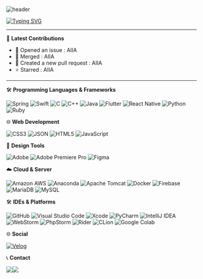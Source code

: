 ![header](https://capsule-render.vercel.app/api?type=waving&color=6994CDEE&text=&animation=twinkling&height=80)

[![Typing SVG](https://readme-typing-svg.herokuapp.com?font=Poppins&weight=500&size=40&duration=3000&color=6FA8DC&center=false&vCenter=true&multiline=true&repeat=true&width=900&height=100&lines=Welcome+to+JeongMin's+GitHub!👋🐬)](https://git.io/typing-svg)


<div align="left">

---------

🌟 **Latest Contributions**

- 📝 Opened an issue : AIIA
- 🚀 Merged : AIIA
- 🌱 Created a new pull request : AIIA
- ⭐️ Starred : AIIA

---------

🛠 **Programming Languages & Frameworks**

![Spring](https://img.shields.io/badge/Spring-6DB33F?style=flat-square&logo=Spring&logoColor=white)
![Swift](https://img.shields.io/badge/Swift-F05138?style=flat-square&logo=Swift&logoColor=white)
![C](https://img.shields.io/badge/C-A8B9CC?style=flat-square&logo=C&logoColor=white)
![C++](https://img.shields.io/badge/C++-00599C?style=flat-square&logo=C%2B%2B&logoColor=white)
![Java](https://img.shields.io/badge/java-007396?style=flat-square&logo=java&logoColor=white)
![Flutter](https://img.shields.io/badge/Flutter-02569B?style=flat-square&logo=flutter&logoColor=white)
![React Native](https://img.shields.io/badge/React_Native-61DAFB?style=flat-square&logo=React&logoColor=black)
![Python](https://img.shields.io/badge/Python-3776AB?style=flat-square&logo=Python&logoColor=white)
![Ruby](https://img.shields.io/badge/Ruby-CC342D?style=flat-square&logo=Ruby&logoColor=white)

🌐 **Web Development**

![CSS3](https://img.shields.io/badge/CSS3-1572B6?style=flat-square&logo=css3&logoColor=white)
![JSON](https://img.shields.io/badge/JSON-000000?style=flat-square&logo=json&logoColor=white)
![HTML5](https://img.shields.io/badge/HTML5-E34F26?style=flat-square&logo=html5&logoColor=white)
![JavaScript](https://img.shields.io/badge/JavaScript-F7DF1E?style=flat-square&logo=javascript&logoColor=black)

🎨 **Design Tools**

![Adobe](https://img.shields.io/badge/Adobe-FF0000?style=flat-square&logo=Adobe&logoColor=white)
![Adobe Premiere Pro](https://img.shields.io/badge/Adobe_Premiere_Pro-9999FF?style=flat-square&logo=Adobe_Premiere_Pro&logoColor=white)
![Figma](https://img.shields.io/badge/Figma-F24E1E?style=flat-square&logo=Figma&logoColor=white)

☁️ **Cloud & Server**

![Amazon AWS](https://img.shields.io/badge/Amazon_AWS-232F3E?style=flat-square&logo=amazonaws&logoColor=white)
![Anaconda](https://img.shields.io/badge/Anaconda-44A833?style=flat-square&logo=Anaconda&logoColor=white)
![Apache Tomcat](https://img.shields.io/badge/Apache_Tomcat-F8DC75?style=flat-square&logo=apachetomcat&logoColor=black)
![Docker](https://img.shields.io/badge/Docker-2496ED?style=flat-square&logo=Docker&logoColor=white)
![Firebase](https://img.shields.io/badge/Firebase-FFCA28?style=flat-square&logo=firebase&logoColor=white)
![MariaDB](https://img.shields.io/badge/MariaDB-003545?style=flat-square&logo=mariaDB&logoColor=white)
![MySQL](https://img.shields.io/badge/MySQL-4479A1?style=flat-square&logo=MySQL&logoColor=white)

🛠 **IDEs & Platforms**

![GitHub](https://img.shields.io/badge/GitHub-181717?style=flat-square&logo=GitHub&logoColor=white)
![Visual Studio Code](https://img.shields.io/badge/Visual_Studio_Code-007ACC?style=flat-square&logo=Visual_Studio_Code&logoColor=white)
![Xcode](https://img.shields.io/badge/Xcode-147EFB?style=flat-square&logo=Xcode&logoColor=white)
![PyCharm](https://img.shields.io/badge/PyCharm-000000?style=flat-square&logo=PyCharm&logoColor=white)
![IntelliJ IDEA](https://img.shields.io/badge/IntelliJ_IDEA-000000?style=flat-square&logo=intellij-idea&logoColor=white)
![WebStorm](https://img.shields.io/badge/WebStorm-000000?style=flat-square&logo=WebStorm&logoColor=white)
![PhpStorm](https://img.shields.io/badge/PhpStorm-000000?style=flat-square&logo=PhpStorm&logoColor=white)
![Rider](https://img.shields.io/badge/Rider-000000?style=flat-square&logo=Rider&logoColor=white)
![CLion](https://img.shields.io/badge/CLion-000000?style=flat-square&logo=CLion&logoColor=white)
![Google Colab](https://img.shields.io/badge/Google_Colab-F9AB00?style=flat-square&logo=Google_Colab&logoColor=white)


🌐 **Social**

[![Velog](https://img.shields.io/badge/Velog-3DDC84?style=flat-square&logo=Blogger&logoColor=white)](https://velog.io/@hjmin0406)

📞 **Contact**

<div style="display:flex; flex-direction:row;">
    <a href="https://www.instagram.com/jeong._.minimini/">
        <img src="https://img.shields.io/badge/Instagram-E4405F?style=for-the-badge&logo=Instagram&logoColor=white"> 
    </a>
    <a href="mailto:hwangjm4168@gmail.com">
        <img src="https://img.shields.io/badge/Gmail-EA4335?style=for-the-badge&logo=Gmail&logoColor=white"> 
    </a>
</div>
<br>
